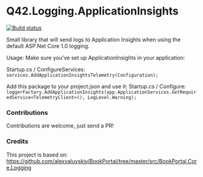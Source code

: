 Q42.Logging.ApplicationInsights
=========

[![Build status](https://ci.appveyor.com/api/projects/status/oquqg1efmr8drhfh/branch/master?svg=true)](https://ci.appveyor.com/project/Q42/q42-logging-applicationinsights/branch/master)

Small library that will send logs to Application Insights when using the default ASP.Net Core 1.0 logging.

Usage:
Make sure you've set up ApplicationInsights in your application:

Startup.cs / ConfigureServices:  
`services.AddApplicationInsightsTelemetry(Configuration);`

Add this package to your project.json and use it:
Startup.cs / Configure:  
`loggerFactory.AddApplicationInsights(app.ApplicationServices.GetRequiredService<TelemetryClient>(), LogLevel.Warning);`

### Contributions
Contributions are welcome, just send a PR!

### Credits
This project is based on:
https://github.com/alexvaluyskiy/BookPortal/tree/master/src/BookPortal.Core.Logging

